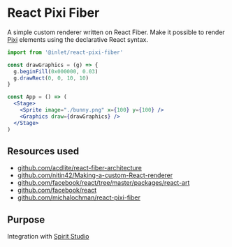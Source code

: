 # React Pixi Fiber

A simple custom renderer written on React Fiber. Make it possible to render [Pixi](http://www.pixijs.com/) 
elements using the declarative React syntax.

```jsx
import from '@inlet/react-pixi-fiber'

const drawGraphics = (g) => {
  g.beginFill(0x000000, 0.03)
  g.drawRect(0, 0, 10, 10)
}

const App = () => (
  <Stage>
    <Sprite image="./bunny.png" x={100} y={100} />
    <Graphics draw={drawGraphics} />
  </Stage>
)
```

## Resources used

- [github.com/acdlite/react-fiber-architecture](https://github.com/acdlite/react-fiber-architecture)
- [github.com/nitin42/Making-a-custom-React-renderer](https://github.com/nitin42/Making-a-custom-React-renderer)
- [github.com/facebook/react/tree/master/packages/react-art](https://github.com/facebook/react/tree/master/packages/react-art)
- [github.com/facebook/react](https://github.com/facebook/react)
- [github.com/michalochman/react-pixi-fiber](https://github.com/michalochman/react-pixi-fiber)

## Purpose

Integration with [Spirit Studio](https://github.com/inlet/spirit-app)
